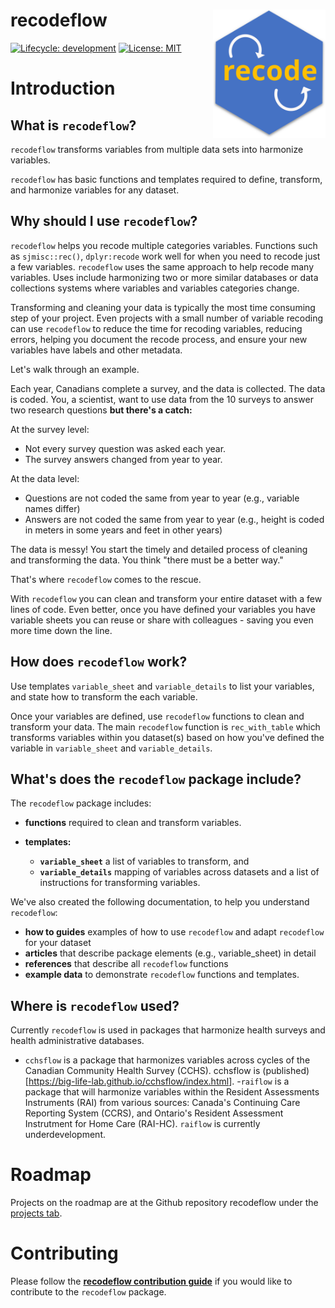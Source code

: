 # recodeflow <img src="man/figures/logo.svg" align="right" width="180"/>

<!-- badges: start -->

[![Lifecycle: development](https://img.shields.io/badge/lifecycle-maturing-blue.svg)](https://www.tidyverse.org/lifecycle/#maturing) <!--
[![](https://img.shields.io/cran/v/cchsflow?color=green)](https://CRAN.R-project.org/package=TBA)
![](https://img.shields.io/github/v/release/big-life-lab/recodeflow?color=green&label=GitHub)
--> [![License: MIT](https://img.shields.io/badge/License-MIT-yellow.svg)](https://opensource.org/licenses/MIT)

<!-- badges: end -->

# Introduction

## What is `recodeflow`?

`recodeflow` transforms variables from multiple data sets into harmonize variables.

`recodeflow` has basic functions and templates required to define, transform, and harmonize variables for any dataset.

## Why should I use `recodeflow`?

`recodeflow` helps you recode multiple categories variables. Functions such as `sjmisc::rec()`, `dplyr:recode` work well for when you need to recode just a few variables. `recodeflow` uses the same approach to help recode many variables. Uses include harmonizing two or more similar databases or data collections systems where variables and variables categories change.

Transforming and cleaning your data is typically the most time consuming step of your project. Even projects with a small number of variable recoding can use `recodeflow` to reduce the time for recoding variables, reducing errors, helping you document the recode process, and ensure your new variables have labels and other metadata.

Let's walk through an example.

Each year, Canadians complete a survey, and the data is collected. The data is coded. You, a scientist, want to use data from the 10 surveys to answer two research questions **but there's a catch:**

At the survey level:

-   Not every survey question was asked each year.
-   The survey answers changed from year to year.

At the data level:

-   Questions are not coded the same from year to year (e.g., variable names differ)
-   Answers are not coded the same from year to year (e.g., height is coded in meters in some years and feet in other years)

The data is messy! You start the timely and detailed process of cleaning and transforming the data. You think "there must be a better way."

That's where `recodeflow` comes to the rescue.

With `recodeflow` you can clean and transform your entire dataset with a few lines of code. Even better, once you have defined your variables you have variable sheets you can reuse or share with colleagues - saving you even more time down the line.

## How does `recodeflow` work?

Use templates `variable_sheet` and `variable_details` to list your variables, and state how to transform the each variable.

Once your variables are defined, use `recodeflow` functions to clean and transform your data. The main `recodeflow` function is `rec_with_table` which transforms variables within you dataset(s) based on how you've defined the variable in `variable_sheet` and `variable_details`.

## What's does the `recodeflow` package include?

The `recodeflow` package includes:

-   **functions** required to clean and transform variables.

-   **templates:**

    -   **`variable_sheet`** a list of variables to transform, and
    -   **`variable_details`** mapping of variables across datasets and a list of instructions for transforming variables.

We've also created the following documentation, to help you understand `recodeflow`:

-   **how to guides** examples of how to use `recodeflow` and adapt `recodeflow` for your dataset
-   **articles** that describe package elements (e.g., variable_sheet) in detail
-   **references** that describe all `recodeflow` functions
-   **example data** to demonstrate `recodeflow` functions and templates.

## Where is `recodeflow` used?

Currently `recodeflow` is used in packages that harmonize health surveys and health administrative databases.

-   `cchsflow` is a package that harmonizes variables across cycles of the Canadian Community Health Survey (CCHS). cchsflow is (published)[<https://big-life-lab.github.io/cchsflow/index.html>]. -`raiflow` is a package that will harmonize variables within the Resident Assessments Instruments (RAI) from various sources: Canada's Continuing Care Reporting System (CCRS), and Ontario's Resident Assessment Instrutment for Home Care (RAI-HC). `raiflow` is currently underdevelopment.

# Roadmap

Projects on the roadmap are at the Github repository recodeflow under the [projects tab](https://github.com/Big-Life-Lab/recodeflow/projects).

# Contributing

Please follow the [**recodeflow contribution guide**](https://big-life-lab.github.io/recodeflow/CONTRIBUTING.html) if you would like to contribute to the `recodeflow` package.
